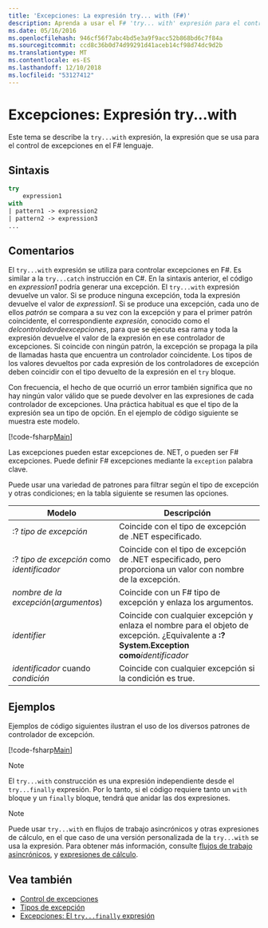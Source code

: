 ```yaml
---
title: 'Excepciones: La expresión try... with (F#)'
description: Aprenda a usar el F# 'try... with' expresión para el control de excepciones.
ms.date: 05/16/2016
ms.openlocfilehash: 946cf56f7abc4bd5e3a9f9acc52b868bd6c7f84a
ms.sourcegitcommit: ccd8c36b0d74d99291d41aceb14cf98d74dc9d2b
ms.translationtype: MT
ms.contentlocale: es-ES
ms.lasthandoff: 12/10/2018
ms.locfileid: "53127412"
---
```

# <a name="exceptions-the-trywith-expression"></a>Excepciones: Expresión try...with

Este tema se describe la `try...with` expresión, la expresión que se usa para el control de excepciones en el F# lenguaje.

## <a name="syntax"></a>Sintaxis

```fsharp
try
    expression1
with
| pattern1 -> expression2
| pattern2 -> expression3
...
```

## <a name="remarks"></a>Comentarios

El `try...with` expresión se utiliza para controlar excepciones en F#. Es similar a la `try...catch` instrucción en C#. En la sintaxis anterior, el código en *expression1* podría generar una excepción. El `try...with` expresión devuelve un valor. Si se produce ninguna excepción, toda la expresión devuelve el valor de *expression1*. Si se produce una excepción, cada uno de ellos *patrón* se compara a su vez con la excepción y para el primer patrón coincidente, el correspondiente *expresión*, conocido como el *delcontroladordeexcepciones*, para que se ejecuta esa rama y toda la expresión devuelve el valor de la expresión en ese controlador de excepciones. Si coincide con ningún patrón, la excepción se propaga la pila de llamadas hasta que encuentra un controlador coincidente. Los tipos de los valores devueltos por cada expresión de los controladores de excepción deben coincidir con el tipo devuelto de la expresión en el `try` bloque.

Con frecuencia, el hecho de que ocurrió un error también significa que no hay ningún valor válido que se puede devolver en las expresiones de cada controlador de excepciones. Una práctica habitual es que el tipo de la expresión sea un tipo de opción. En el ejemplo de código siguiente se muestra este modelo.

[!code-fsharp[Main](../../../../samples/snippets/fsharp/lang-ref-2/snippet5601.fs)]

Las excepciones pueden estar excepciones de. NET, o pueden ser F# excepciones. Puede definir F# excepciones mediante la `exception` palabra clave.

Puede usar una variedad de patrones para filtrar según el tipo de excepción y otras condiciones; en la tabla siguiente se resumen las opciones.

|Modelo|Descripción|
|-------|-----------|
|:? *tipo de excepción*|Coincide con el tipo de excepción de .NET especificado.|
|:? *tipo de excepción* como *identificador*|Coincide con el tipo de excepción de .NET especificado, pero proporciona un valor con nombre de la excepción.|
|*nombre de la excepción*(*argumentos*)|Coincide con un F# tipo de excepción y enlaza los argumentos.|
|*identifier*|Coincide con cualquier excepción y enlaza el nombre para el objeto de excepción. ¿Equivalente a **:? System.Exception como**_identificador_|
|*identificador* cuando *condición*|Coincide con cualquier excepción si la condición es true.|

## <a name="examples"></a>Ejemplos

Ejemplos de código siguientes ilustran el uso de los diversos patrones de controlador de excepción.

[!code-fsharp[Main](../../../../samples/snippets/fsharp/lang-ref-2/snippet5602.fs)]

> [!NOTE]
> El `try...with` construcción es una expresión independiente desde el `try...finally` expresión. Por lo tanto, si el código requiere tanto un `with` bloque y un `finally` bloque, tendrá que anidar las dos expresiones.

> [!NOTE]
> Puede usar `try...with` en flujos de trabajo asincrónicos y otras expresiones de cálculo, en el que caso de una versión personalizada de la `try...with` se usa la expresión. Para obtener más información, consulte [flujos de trabajo asincrónicos](../asynchronous-workflows.md), y [expresiones de cálculo](../computation-expressions.md).

## <a name="see-also"></a>Vea también

- [Control de excepciones](index.md)
- [Tipos de excepción](exception-types.md)
- [Excepciones: El `try...finally` expresión](the-try-finally-expression.md)
